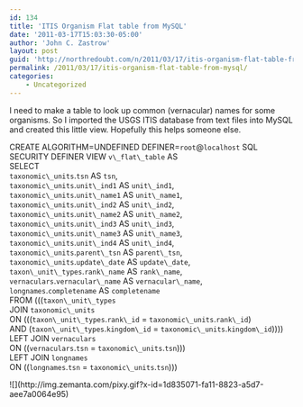 ```yaml
---
id: 134
title: 'ITIS Organism Flat table from MySQL'
date: '2011-03-17T15:03:30-05:00'
author: 'John C. Zastrow'
layout: post
guid: 'http://northredoubt.com/n/2011/03/17/itis-organism-flat-table-from-mysql/'
permalink: /2011/03/17/itis-organism-flat-table-from-mysql/
categories:
    - Uncategorized
---
```


I need to make a table to look up common (vernacular) names for some organisms. So I imported the USGS ITIS database from text files into MySQL and created this little view. Hopefully this helps someone else.

CREATE ALGORITHM=UNDEFINED DEFINER=`root`@`localhost` SQL SECURITY DEFINER VIEW `v\_flat\_table` AS   
SELECT  
 `taxonomic\_units`.`tsn` AS `tsn`,  
 `taxonomic\_units`.`unit\_ind1` AS `unit\_ind1`,  
 `taxonomic\_units`.`unit\_name1` AS `unit\_name1`,  
 `taxonomic\_units`.`unit\_ind2` AS `unit\_ind2`,  
 `taxonomic\_units`.`unit\_name2` AS `unit\_name2`,  
 `taxonomic\_units`.`unit\_ind3` AS `unit\_ind3`,  
 `taxonomic\_units`.`unit\_name3` AS `unit\_name3`,  
 `taxonomic\_units`.`unit\_ind4` AS `unit\_ind4`,  
 `taxonomic\_units`.`parent\_tsn` AS `parent\_tsn`,  
 `taxonomic\_units`.`update\_date` AS `update\_date`,  
 `taxon\_unit\_types`.`rank\_name` AS `rank\_name`,  
 `vernaculars`.`vernacular\_name` AS `vernacular\_name`,  
 `longnames`.`completename` AS `completename`  
FROM (((`taxon\_unit\_types`  
 JOIN `taxonomic\_units`  
 ON (((`taxon\_unit\_types`.`rank\_id` = `taxonomic\_units`.`rank\_id`)  
 AND (`taxon\_unit\_types`.`kingdom\_id` = `taxonomic\_units`.`kingdom\_id`))))  
 LEFT JOIN `vernaculars`  
 ON ((`vernaculars`.`tsn` = `taxonomic\_units`.`tsn`)))  
 LEFT JOIN `longnames`  
 ON ((`longnames`.`tsn` = `taxonomic\_units`.`tsn`)))

<div class="zemanta-pixie">![](http://img.zemanta.com/pixy.gif?x-id=1d835071-fa11-8823-a5d7-aee7a0064e95)</div>